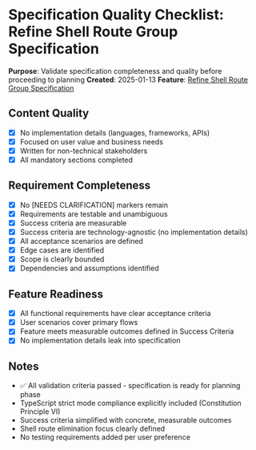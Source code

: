 # Specification Quality Checklist: Refine Shell Route Group Specification

**Purpose**: Validate specification completeness and quality before proceeding to planning
**Created**: 2025-01-13
**Feature**: [Refine Shell Route Group Specification](../spec.md)

## Content Quality

- [x] No implementation details (languages, frameworks, APIs)
- [x] Focused on user value and business needs
- [x] Written for non-technical stakeholders
- [x] All mandatory sections completed

## Requirement Completeness

- [x] No [NEEDS CLARIFICATION] markers remain
- [x] Requirements are testable and unambiguous
- [x] Success criteria are measurable
- [x] Success criteria are technology-agnostic (no implementation details)
- [x] All acceptance scenarios are defined
- [x] Edge cases are identified
- [x] Scope is clearly bounded
- [x] Dependencies and assumptions identified

## Feature Readiness

- [x] All functional requirements have clear acceptance criteria
- [x] User scenarios cover primary flows
- [x] Feature meets measurable outcomes defined in Success Criteria
- [x] No implementation details leak into specification

## Notes

- ✅ All validation criteria passed - specification is ready for planning phase
- TypeScript strict mode compliance explicitly included (Constitution Principle VI)
- Success criteria simplified with concrete, measurable outcomes
- Shell route elimination focus clearly defined
- No testing requirements added per user preference